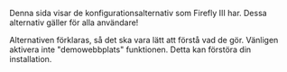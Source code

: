 Denna sida visar de konfigurationsalternativ som Firefly III har. Dessa alternativ gäller för alla användare!

Alternativen förklaras, så det ska vara lätt att förstå vad de gör. Vänligen aktivera inte "demowebbplats" funktionen. Detta kan förstöra din installation.